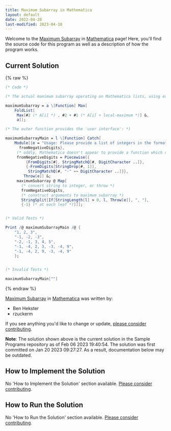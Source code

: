 ```yaml
---
title: Maximum Subarray in Mathematica
layout: default
date: 2022-04-28
last-modified: 2023-04-10
---
```


Welcome to the [Maximum Subarray](https://sampleprograms.io/projects/maximum-subarray) in [Mathematica](https://sampleprograms.io/languages/mathematica) page! Here, you'll find the source code for this program as well as a description of how the program works.

## Current Solution

{% raw %}

```mathematica
(* Code *)

(* The actual maximum subarray operating on Mathematica lists, using essentially Kadane's algorithm: *)

maximumSubarray = a \[Function] Max[
    FoldList[
     Max[#2 (* A[i] *) , #2 + #1 (* A[i] + local-maximum *)] &,
     a]];

(* The outer function provides the 'user interface': *)

maximumSubarrayMain = l \[Function] Catch[
    Module[{e = "Usage: Please provide a list of integers in the format: \"1, 2, 3, 4, 5\"",
      fromNegativeDigits},
     (* oddly, Mathematica doesn't appear to provide a function which can parse strings representing negative integers *)
     fromNegativeDigits = Piecewise[{
         {FromDigits[#], StringMatchQ[#, DigitCharacter ..]},
         {-FromDigits[StringDrop[#, 1]], 
          StringMatchQ[#, "-" ~~ DigitCharacter ..]}},
        Throw[e]] &;
     maximumSubarray @ Map[
       (* convert string to integer, or throw *)
       fromNegativeDigits,
       (* construct arguments to maximum subarray *)
       StringSplit[If[StringLength[l] > 0, l, Throw[e]], ", "],
       {-1} (* at each leaf *)]]];


(* Valid Tests *)

Print /@ maximumSubarrayMain /@ {
    "1, 2, 3",
    "-1, -2, -3",
    "-2, -1, 3, 4, 5",
    "-1, -4, 2, 3, -3, -4, 9",
    "-1, -4, 2, 9, -3, -4, 9"
    };


(* Invalid Tests *)

maximumSubarrayMain[""]
```

{% endraw %}

[Maximum Subarray](https://sampleprograms.io/projects/maximum-subarray) in [Mathematica](https://sampleprograms.io/languages/mathematica) was written by:

- Ben Hekster
- rzuckerm

If you see anything you'd like to change or update, [please consider contributing](https://github.com/TheRenegadeCoder/sample-programs).

**Note**: The solution shown above is the current solution in the Sample Programs repository as of Feb 06 2023 19:40:54. The solution was first committed on Jan 20 2023 09:27:27. As a result, documentation below may be outdated.

## How to Implement the Solution

No 'How to Implement the Solution' section available. [Please consider contributing](https://github.com/TheRenegadeCoder/sample-programs-website).

## How to Run the Solution

No 'How to Run the Solution' section available. [Please consider contributing](https://github.com/TheRenegadeCoder/sample-programs-website).